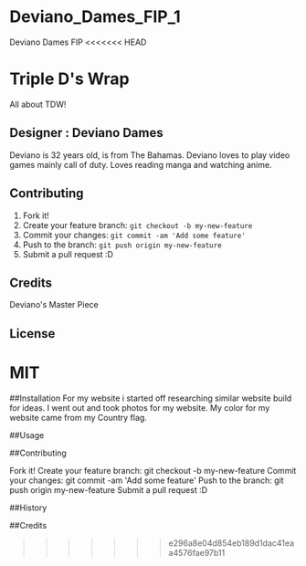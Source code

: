 # Deviano_Dames_FIP_1
Deviano Dames FIP 
<<<<<<< HEAD

# Triple D's Wrap

All about TDW!

## Designer : Deviano Dames
Deviano is 32 years old, is from The Bahamas. Deviano loves to play video games mainly call of duty. Loves reading manga and watching anime.


## Contributing

1. Fork it!
2. Create your feature branch: `git checkout -b my-new-feature`
3. Commit your changes: `git commit -am 'Add some feature'`
4. Push to the branch: `git push origin my-new-feature`
5. Submit a pull request :D

## Credits

Deviano's Master Piece

## License

MIT
=======
##Installation
For my website i started off researching similar website build for ideas. I went out and took photos for my website. My color for my website came from my Country flag.

##Usage

##Contributing 

Fork it!
Create your feature branch: git checkout -b my-new-feature
Commit your changes: git commit -am 'Add some feature'
Push to the branch: git push origin my-new-feature
Submit a pull request :D

##History

##Credits
>>>>>>> e296a8e04d854eb189d1dac41eaa4576fae97b11
